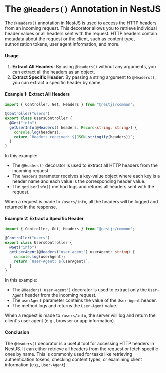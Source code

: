 # The `@Headers()` Annotation in NestJS

The `@Headers()` annotation in NestJS is used to access the HTTP headers from an incoming request. This decorator allows you to retrieve individual header values or all headers sent with the request. HTTP headers contain metadata about the request or the client, such as content type, authorization tokens, user agent information, and more.

#### Usage

1. **Extract All Headers**: By using `@Headers()` without any arguments, you can extract all the headers as an object.
2. **Extract Specific Header**: By passing a string argument to `@Headers()`, you can extract a specific header by name.

#### Example 1: Extract All Headers

```typescript
import { Controller, Get, Headers } from "@nestjs/common";

@Controller("users")
export class UsersController {
  @Get("info")
  getUserInfo(@Headers() headers: Record<string, string>) {
    console.log(headers);
    return `Headers received: ${JSON.stringify(headers)}`;
  }
}
```

In this example:

- The `@Headers()` decorator is used to extract all HTTP headers from the incoming request.
- The `headers` parameter receives a key-value object where each key is a header name and each value is the corresponding header value.
- The `getUserInfo()` method logs and returns all headers sent with the request.

When a request is made to `/users/info`, all the headers will be logged and returned in the response.

#### Example 2: Extract a Specific Header

```typescript
import { Controller, Get, Headers } from "@nestjs/common";

@Controller("users")
export class UsersController {
  @Get("info")
  getUserAgent(@Headers("user-agent") userAgent: string) {
    console.log(userAgent);
    return `User-Agent: ${userAgent}`;
  }
}
```

In this example:

- The `@Headers('user-agent')` decorator is used to extract only the `User-Agent` header from the incoming request.
- The `userAgent` parameter contains the value of the `User-Agent` header.
- The method logs and returns the `User-Agent` value.

When a request is made to `/users/info`, the server will log and return the client's user agent (e.g., browser or app information).

#### Conclusion

The `@Headers()` decorator is a useful tool for accessing HTTP headers in NestJS. It can either retrieve all headers from the request or fetch specific ones by name. This is commonly used for tasks like retrieving authentication tokens, checking content types, or examining client information (e.g., `User-Agent`).
